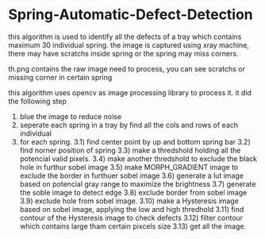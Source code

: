 # Spring-Automatic-Defect-Detection
this algorithm is used to identify all the defects of a tray which contains maximum 30 individual spring.
the image is captured using xray machine, there may have scratchs inside spring or the spring may miss corners.

th.png contains the raw image need to process, you can see scratchs or missing corner in certain spring

this algorithm uses opencv as image processing library to process it.
it did the following step

1. blue the image to reduce noise
2. seperate each spring in a tray by find all the cols and rows of each individual
3. for each spring.
 3.1) find center point by up and bottom spring bar
 3.2) find norner position of spring
 3.3) make a thredshold holding all the potencial valid pixels.
 3.4) make another thredshold to exclude the black hole in furthur sobel image
 3.5) make MORPH_GRADIENT image to exclude the border in furthuer sobel image
 3.6) generate a lut image based on potencial gray range to maximize the brightness
 3.7) generate the soble image to detect edge
 3.8) exclude border from sobel image
 3.9) exclude hole from sobel image.
 3.10) make a Hysteresis image based on sobel image, applying the low and high thredhold
 3.11) find contour of the Hysteresis image to check defects
 3.12) filter contour which contains large tham certain pixcels size
 3.13) get all the image.

